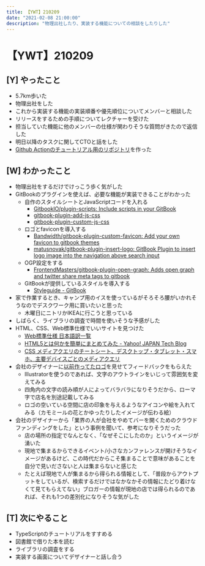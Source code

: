 ```yaml
---
title: 【YWT】210209
date: "2021-02-08 21:00:00"
description: "物理出社したり、実装する機能についての相談をしたりした"
---
```


# 【YWT】210209

## [Y] やったこと

- 5.7km歩いた
- 物理出社をした
- これから実装する機能の実装順番や優先順位についてメンバーと相談した
- リリースをするための手順についてレクチャーを受けた
- 担当していた機能に他のメンバーの仕様が関わりそうな質問がきたので返信した
- 明日以降のタスクに関してCTOと話をした
- [Github Actionのチュートリアル用のリポジトリ](https://github.com/LeeDDHH/hello-github-actions)を作った

## [W] わかったこと

- 物理出社をするだけでけっこう歩く気がした
- GitBookのプラグインを使えば、必要な機能が実装できることがわかった
  - 自作のスタイルシートとJavaScriptコードを入れる
      - [GitbookIO/plugin-scripts: Include scripts in your GitBook](https://github.com/GitbookIO/plugin-scripts)
      - [gitbook-plugin-add-js-css](https://www.npmjs.com/package/gitbook-plugin-add-js-css)
      - [gitbook-plugin-custom-js-css](https://developer.aliyun.com/mirror/npm/package/gitbook-plugin-custom-js-css)
  - ロゴとfaviconを導入する
      - [Bandwidth/gitbook-plugin-custom-favicon: Add your own favicon to gitbook themes](https://github.com/Bandwidth/gitbook-plugin-custom-favicon)
      - [matusnovak/gitbook-plugin-insert-logo: GitBook Plugin to insert logo image into the navigation above search input](https://github.com/matusnovak/gitbook-plugin-insert-logo)
  - OGP設定をする
      - [FrontendMasters/gitbook-plugin-open-graph: Adds open graph and twitter share meta tags to gitbook](https://github.com/FrontendMasters/gitbook-plugin-open-graph)
  - GitBookが提供しているスタイルを導入する
      - [Styleguide - GitBook](http://styleguide.gitbook.com/)
- 家で作業するとき、キャンプ用のイスを使っているがそろそろ腰がいかれそうなのでデスクワーク用に買いたいと思った
  - 木曜日にニトリかIKEAに行こうと思っている
- しばらく、ライブラリの調査で時間を使いそうな予感がした
- HTML、CSS、Web標準仕様でいいサイトを見つけた
  - [Web標準仕様 日本語訳一覧](https://standards.mitsue.co.jp/resources/w3c/)
  - [HTML5とは何かを簡単にまとめてみた - Yahoo! JAPAN Tech Blog](https://techblog.yahoo.co.jp/html5/html5/)
  - [CSS メディアクエリのチートシート、デスクトップ・タブレット・スマホ、主要デバイスごとのメディアクエリ](https://coliss.com/articles/build-websites/operation/css/media-query-cheat-sheet.html)
- 会社のデザイナーに[以前作ってたロゴ](https://ywt.expfrom.me/docs/2021/1/25.html)を見せてフィードバックをもらえた
  - Illustratorを使うのであれば、文字のアウトラインをいじって雰囲気を変えてみる
  - 四角内の文字の読み順が人によってバラバラになりそうだから、ローマ字で店名を別途記載してみる
  - ロゴの空いている空間に店の印象を与えるようなアイコンや絵を入れてみる（カモミールの花とかゆったりしたイメージが伝わる絵）
- 会社のデザイナーから「業界の人が会社をやめてバーを開くためのクラウドファンディングをした」という事例を聞いて、参考になりそうだった
  - 店の場所の指定でなんとなく、「なぜそこにしたのか」というイメージが湧いた
  - 現地で集まるからできるイベント/小さなカンファレンスが開けそうなイメージがあるけど、この時代だからこそ集まることで意味があることを自分で見いださないと人は集まらないと感じた
  - たとえば現地で人が集まるから得られる情報として、「普段からアウトプットをしているが、検索するだけではなかなかその情報にたどり着けなくて見てもらえてない」ブロガーの情報が現地の店では得られるのであれば、それも1つの差別化になりそうな気がした


## [T] 次にやること

- TypeScriptのチュートリアルをすすめる
- 図書館で借りた本を読む
- ライブラリの調査をする
- 実装する画面についてデザイナーと話し合う

